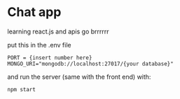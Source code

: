 # Chat app

learning react.js and apis go brrrrrr

put this in the .env file
```
PORT = {insert number here}
MONGO_URI="mongodb://localhost:27017/{your database}"
```

and run the server (same with the front end) with:
```
npm start
```